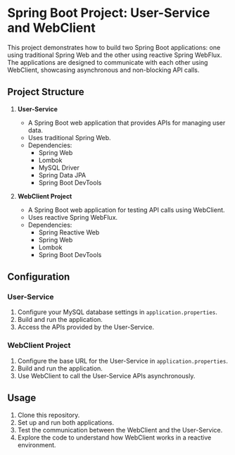 # Spring Boot Project: User-Service and WebClient

This project demonstrates how to build two Spring Boot applications: one using traditional Spring Web and the other using reactive Spring WebFlux. The applications are designed to communicate with each other using WebClient, showcasing asynchronous and non-blocking API calls.

## Project Structure

1. **User-Service**
   - A Spring Boot web application that provides APIs for managing user data.
   - Uses traditional Spring Web.
   - Dependencies:
     - Spring Web
     - Lombok
     - MySQL Driver
     - Spring Data JPA
     - Spring Boot DevTools

2. **WebClient Project**
   - A Spring Boot web application for testing API calls using WebClient.
   - Uses reactive Spring WebFlux.
   - Dependencies:
     - Spring Reactive Web
     - Spring Web
     - Lombok
     - Spring Boot DevTools

## Configuration

### User-Service

1. Configure your MySQL database settings in `application.properties`.
2. Build and run the application.
3. Access the APIs provided by the User-Service.

### WebClient Project

1. Configure the base URL for the User-Service in `application.properties`.
2. Build and run the application.
3. Use WebClient to call the User-Service APIs asynchronously.

## Usage

1. Clone this repository.
2. Set up and run both applications.
3. Test the communication between the WebClient and the User-Service.
4. Explore the code to understand how WebClient works in a reactive environment.